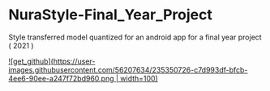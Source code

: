 # NuraStyle-Final_Year_Project
Style transferred model quantized for an android app for a final year project ( 2021 )



[![get_github](https://user-images.githubusercontent.com/56207634/235350726-c7d993df-bfcb-4ee6-90ee-a247f72bd960.png | width=100)](https://github.com/UsamaKenway/NuraStyle-Final_Year_Project/releases)

